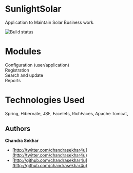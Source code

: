 SunlightSolar  
=============
Application to Maintain Solar Business work.

![Build status](https://travis-ci.org/chandrasekhar4u/SunlightSolar.png?branch=master)


Modules
========
Configuration (user/application)<br/>
Registration<br/>
Search and update<br/>
Reports<rb/>


Technologies Used
==================
Spring, Hibernate, JSF, Facelets, RichFaces, Apache Tomcat,

## Authors

**Chandra Sekhar**

+ [http://twitter.com/chandrasekhar4u](http://twitter.com/chandrasekhar4u)
+ [http://github.com/chandrasekhar4u](http://github.com/chandrasekhar4u)



